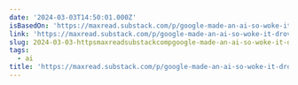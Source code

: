 ```yaml
---
date: '2024-03-03T14:50:01.000Z'
isBasedOn: 'https://maxread.substack.com/p/google-made-an-ai-so-woke-it-drove'
link: 'https://maxread.substack.com/p/google-made-an-ai-so-woke-it-drove'
slug: 2024-03-03-httpsmaxreadsubstackcompgoogle-made-an-ai-so-woke-it-drove
tags:
  - ai
title: 'https://maxread.substack.com/p/google-made-an-ai-so-woke-it-drove'
---
```


